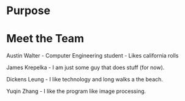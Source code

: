 # Purpose

# Meet the Team
  Austin Walter
    - Computer Engineering student
    - Likes california rolls

  James Krepelka
    - I am just some guy that does stuff (for now).

  Dickens Leung
    - I like technology and long walks a the beach.
    
  Yuqin Zhang
    - I like the program like image processing.
